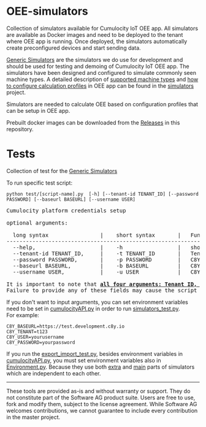 # OEE-simulators

Collection of simulators available for Cumulocity IoT OEE app. All simulators are available as Docker images and need to be deployed to the tenant where OEE app is running. Once deployed, the simulators automatically create preconfigured devices and start sending data. 

[Generic Simulators](simulators) are the simulators we do use for development and should be used for testing and demoing of Cumulocity IoT OEE app. The simulators have been designed and configured to simulate commonly seen machine types. A detailed description of [supported machine types](simulators/simulators.md) and [how to configure calculation profiles](simulators/simulators.md#oee-profile-settings-for-simulators) in OEE app can be found in the [simulators](simulators) project.

Simulators are needed to calculate OEE based on configuration profiles that can be setup in OEE app.

Prebuilt docker images can be downloaded from the [Releases](https://github.softwareag.com/IOTA/oee-simulators/releases) in this repository.

# Tests 
Collection of test for the [Generic Simulators](simulators)

To run specific test script:
```
python test/[script-name].py  [-h] [--tenant-id TENANT_ID] [--password PASSWORD] [--baseurl BASEURL] [--username USER]
```
<pre>
Cumulocity platform credentials setup

optional arguments:<br>
  long syntax                |    short syntax       |   Functions
------------------------------------------------------------------------------------------
  --help,                    |    -h                 |   show help message and exit
  --tenant-id TENANT_ID,     |    -t TENANT_ID       |   Tenant ID
  --password PASSWORD,       |    -p PASSWORD        |   C8Y Password
  --baseurl BASEURL,         |    -b BASEURL         |   C8Y Baseurl
  --username USER,           |    -u USER            |   C8Y Username

It is important to note that <strong><ins>all four arguments: Tenant ID, C8Y Password, C8Y Baseurl, and C8Y Username must be filled</ins></strong>. 
Failure to provide any of these fields may cause the script to malfunction or produce unexpected results.
</pre>

If you don't want to input arguments, you can set environment variables need to be set in [cumulocityAPI.py](simulators/main/cumulocityAPI.py) in order to run [simulators_test.py](test/simulators_test.py). <br>
For example:
```
C8Y_BASEURL=https://test.development.c8y.io 
C8Y_TENANT=t123
C8Y_USER=yourusername
C8Y_PASSWORD=yourpassword
```

If you run the [export_import_test.py](test/export_import_test.py), besides environment variables in [cumulocityAPI.py](main/cumulocityAPI.py), you must set environment variables also in [Environment.py](simulators/extras/Environment.py).
Because they use both [extra](simulators/extras) and [main](simulators/main) parts of simulators which are independent to each other.
<br>

------------------------------

These tools are provided as-is and without warranty or support. They do not constitute part of the Software AG product suite. Users are free to use, fork and modify them, subject to the license agreement. While Software AG welcomes contributions, we cannot guarantee to include every contribution in the master project.
